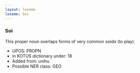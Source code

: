 ```yaml
---
layout: lexeme
lexeme: Soi
---
```


###  Soi

This proper noun overlaps forms of very common *soida* (to play).
* UPOS:  PROPN
* in KOTUS dictionary under:  18
* Added from:  unihu
* Possible NER class:  GEO

